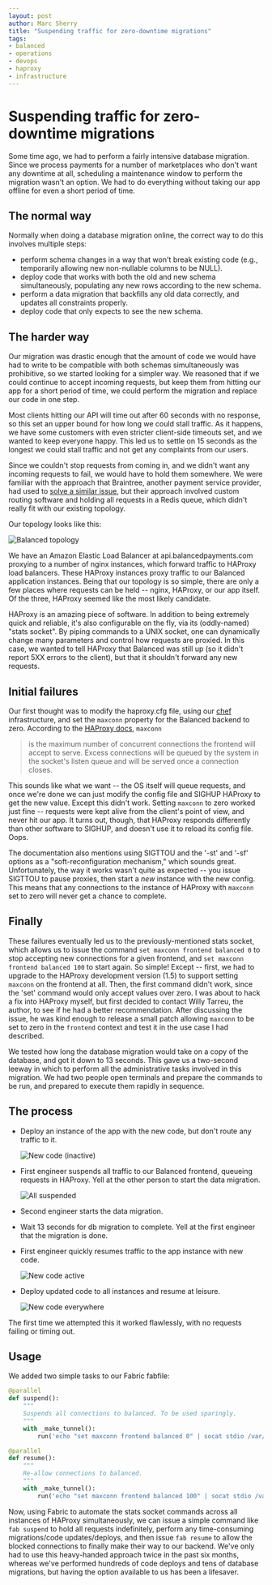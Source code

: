 ```yaml
---
layout: post
author: Marc Sherry
title: "Suspending traffic for zero-downtime migrations"
tags:
- balanced
- operations
- devops
- haproxy
- infrastructure
---
```


# Suspending traffic for zero-downtime migrations

Some time ago, we had to perform a fairly intensive database migration. Since we process payments for a number of marketplaces who don't want any downtime at all, scheduling a maintenance window to perform the migration wasn't an option.  We had to do everything without taking our app offline for even a short period of time.

## The normal way

Normally when doing a database migration online, the correct way to do this involves multiple steps:

- perform schema changes in a way that won't break existing code (e.g., temporarily allowing new non-nullable columns to be NULL).
- deploy code that works with both the old and new schema simultaneously, populating any new rows according to the new schema.
- perform a data migration that backfills any old data correctly, and updates all constraints properly.
- deploy code that only expects to see the new schema.

## The harder way

Our migration was drastic enough that the amount of code we would have had to write to be compatible with both schemas simultaneously was prohibitive, so we started looking for a simpler way. We reasoned that if we could continue to accept incoming requests, but keep them from hitting our app for a short period of time, we could perform the migration and replace our code in one step.

Most clients hitting our API will time out after 60 seconds with no response, so this set an upper bound for how long we could stall traffic. As it happens, we have some customers with even stricter client-side timeouts set, and we wanted to keep everyone happy. This led us to settle on 15 seconds as the longest we could stall traffic and not get any complaints from our users.

Since we couldn't stop requests from coming in, and we didn't want any incoming requests to fail, we would have to hold them somewhere. We were familiar with the approach that Braintree, another payment service provider, had used to [solve a similar issue](https://www.braintreepayments.com/braintrust/switching-datacenters), but their approach involved custom routing software and holding all requests in a Redis queue, which didn't really fit with our existing topology.

Our topology looks like this:

![Balanced topology](http://i.imgur.com/khBVvSZ.png)

We have an Amazon Elastic Load Balancer at api.balancedpayments.com proxying to a number of nginx instances, which forward traffic to HAProxy load balancers. These HAProxy instances proxy traffic to our Balanced application instances. Being that our topology is so simple, there are only a few places where requests can be held -- nginx, HAProxy, or our app itself. Of the three, HAProxy seemed like the most likely candidate.

HAProxy is an amazing piece of software. In addition to being extremely quick and reliable, it's also configurable on the fly, via its (oddly-named) "stats socket". By piping commands to a UNIX socket, one can dynamically change many parameters and control how requests are proxied. In this case, we wanted to tell HAProxy that Balanced was still up (so it didn't report 5XX errors to the client), but that it shouldn't forward any new requests.

## Initial failures


Our first thought was to modify the haproxy.cfg file, using our [chef](http://www.opscode.com/chef/) infrastructure, and set the `maxconn` property for the Balanced backend to zero. According to the [HAProxy docs](http://haproxy.1wt.eu/download/1.5/doc/configuration.txt), `maxconn`

> is the maximum number of concurrent connections the frontend will accept to serve. Excess connections will be queued by the system in the socket's listen queue and will be served once a connection closes.

This sounds like what we want -- the OS itself will queue requests, and once we're done we can just modify the config file and SIGHUP HAProxy to get the new value. Except this didn't work. Setting `maxconn` to zero worked just fine -- requests were kept alive from the client's point of view, and never hit our app. It turns out, though, that HAProxy responds differently than other software to SIGHUP, and doesn't use it to reload its config file. Oops.

The documentation also mentions using SIGTTOU and the '-st' and '-sf' options as a "soft-reconfiguration mechanism," which sounds great. Unfortunately, the way it works wasn't quite as expected -- you issue SIGTTOU to pause proxies, then start a *new* instance with the new config. This means that any connections to the instance of HAProxy with `maxconn` set to zero will never get a chance to complete.

## Finally

These failures eventually led us to the previously-mentioned stats socket, which allows us to issue the command `set maxconn frontend balanced 0` to stop accepting new connections for a given frontend, and `set maxconn frontend balanced 100` to start again. So simple! Except -- first, we had to upgrade to the HAProxy development version (1.5) to support setting `maxconn` on the frontend at all. Then, the first command didn't work, since the 'set' command would only accept values over zero. I was about to hack a fix into HAProxy myself, but first decided to contact Willy Tarreu, the author, to see if he had a better recommendation. After discussing the issue, he was kind enough to release a small patch allowing `maxconn` to be set to zero in the `frontend` context and test it in the use case I had described.

We tested how long the database migration would take on a copy of the database, and got it down to 13 seconds. This gave us a two-second leeway in which to perform all the administrative tasks involved in this migration. We had two people open terminals and prepare the commands to be run, and prepared to execute them rapidly in sequence.

## The process

- Deploy an instance of the app with the new code, but don't route any traffic to it.

    ![New code (inactive)](http://i.imgur.com/SZMZiks.png)
- First engineer suspends all traffic to our Balanced frontend, queueing requests in HAProxy. Yell at the other person to start the data migration.

    ![All suspended](http://i.imgur.com/GkwL4Zr.png)
- Second engineer starts the data migration.
- Wait 13 seconds for db migration to complete. Yell at the first engineer that the migration is done.
- First engineer quickly resumes traffic to the app instance with new code.

    ![New code active](http://i.imgur.com/dk8IfsQ.png)
- Deploy updated code to all instances and resume at leisure.

    ![New code everywhere](http://i.imgur.com/kqn3xXJ.png)

The first time we attempted this it worked flawlessly, with no requests failing or timing out.

## Usage

We added two simple tasks to our Fabric fabfile:

```python
@parallel
def suspend():
    """
    Suspends all connections to balanced. To be used sparingly.
    """
    with _make_tunnel():
        run('echo "set maxconn frontend balanced 0" | socat stdio /var/lib/haproxy/stats')

@parallel
def resume():
    """
    Re-allow connections to balanced.
    """
    with _make_tunnel():
        run('echo "set maxconn frontend balanced 100" | socat stdio /var/lib/haproxy/stats')
```

Now, using Fabric to automate the stats socket commands across all instances of HAProxy simultaneously, we can issue a simple command like `fab suspend` to hold all requests indefinitely, perform any time-consuming migrations/code updates/deploys, and then issue `fab resume` to allow the blocked connections to finally make their way to our backend. We've only had to use this heavy-handed approach twice in the past six months, whereas we've performed hundreds of code deploys and tens of database migrations, but having the option available to us has been a lifesaver.
